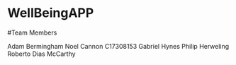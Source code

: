 # WellBeingAPP
#Team Members

Adam Bermingham Noel Cannon C17308153 Gabriel Hynes Philip Herweling Roberto Dias McCarthy
